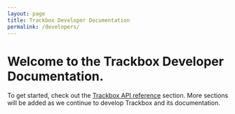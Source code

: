```yaml
---
layout: page
title: Trackbox Developer Documentation
permalink: /developers/
---
```


# Welcome to the Trackbox Developer Documentation.

To get started, check out the [Trackbox API reference](/developers/reference/trackbox-api) section. More sections will be added as we continue to develop Trackbox and its documentation.